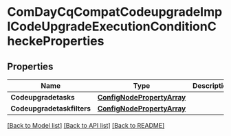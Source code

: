 # ComDayCqCompatCodeupgradeImplCodeUpgradeExecutionConditionCheckeProperties

## Properties
Name | Type | Description | Notes
------------ | ------------- | ------------- | -------------
**Codeupgradetasks** | [**ConfigNodePropertyArray**](configNodePropertyArray.md) |  | [optional] 
**Codeupgradetaskfilters** | [**ConfigNodePropertyArray**](configNodePropertyArray.md) |  | [optional] 

[[Back to Model list]](../README.md#documentation-for-models) [[Back to API list]](../README.md#documentation-for-api-endpoints) [[Back to README]](../README.md)


